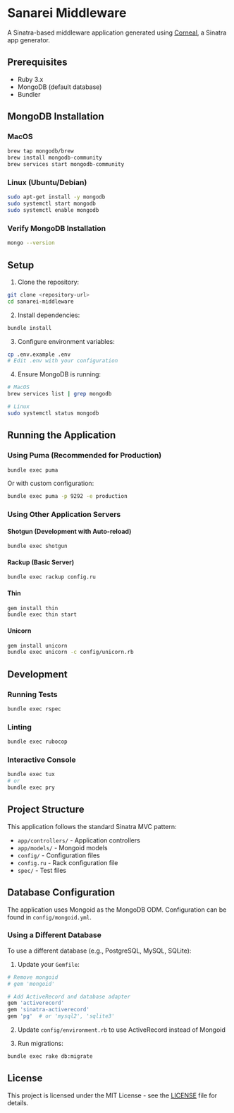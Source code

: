 # Sanarei Middleware

A Sinatra-based middleware application generated using [Corneal](https://github.com/thebrianemory/corneal), a Sinatra app generator.

## Prerequisites

- Ruby 3.x
- MongoDB (default database)
- Bundler

## MongoDB Installation

### MacOS
```bash
brew tap mongodb/brew
brew install mongodb-community
brew services start mongodb-community
```

### Linux (Ubuntu/Debian)
```bash
sudo apt-get install -y mongodb
sudo systemctl start mongodb
sudo systemctl enable mongodb
```

### Verify MongoDB Installation
```bash
mongo --version
```

## Setup

1. Clone the repository:
```bash
git clone <repository-url>
cd sanarei-middleware
```

2. Install dependencies:
```bash
bundle install
```

3. Configure environment variables:
```bash
cp .env.example .env
# Edit .env with your configuration
```

4. Ensure MongoDB is running:
```bash
# MacOS
brew services list | grep mongodb

# Linux
sudo systemctl status mongodb
```

## Running the Application

### Using Puma (Recommended for Production)

```bash
bundle exec puma
```

Or with custom configuration:
```bash
bundle exec puma -p 9292 -e production
```

### Using Other Application Servers

#### Shotgun (Development with Auto-reload)
```bash
bundle exec shotgun
```

#### Rackup (Basic Server)
```bash
bundle exec rackup config.ru
```

#### Thin
```bash
gem install thin
bundle exec thin start
```

#### Unicorn
```bash
gem install unicorn
bundle exec unicorn -c config/unicorn.rb
```

## Development

### Running Tests
```bash
bundle exec rspec
```

### Linting
```bash
bundle exec rubocop
```

### Interactive Console
```bash
bundle exec tux
# or
bundle exec pry
```

## Project Structure

This application follows the standard Sinatra MVC pattern:

- `app/controllers/` - Application controllers
- `app/models/` - Mongoid models
- `config/` - Configuration files
- `config.ru` - Rack configuration file
- `spec/` - Test files

## Database Configuration

The application uses Mongoid as the MongoDB ODM. Configuration can be found in `config/mongoid.yml`.

### Using a Different Database

To use a different database (e.g., PostgreSQL, MySQL, SQLite):

1. Update your `Gemfile`:
```ruby
# Remove mongoid
# gem 'mongoid'

# Add ActiveRecord and database adapter
gem 'activerecord'
gem 'sinatra-activerecord'
gem 'pg'  # or 'mysql2', 'sqlite3'
```

2. Update `config/environment.rb` to use ActiveRecord instead of Mongoid

3. Run migrations:
```bash
bundle exec rake db:migrate
```

## License

This project is licensed under the MIT License - see the [LICENSE](LICENSE) file for details.
